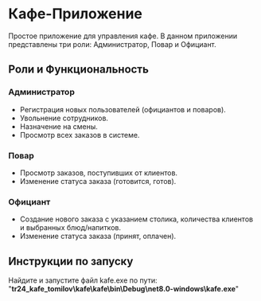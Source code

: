 # Кафе-Приложение

Простое приложение для управления кафе. В данном приложении представлены три роли: Администратор, Повар и Официант.

## Роли и Функциональность

### Администратор

- Регистрация новых пользователей (официантов и поваров).
- Увольнение сотрудников.
- Назначение на смены.
- Просмотр всех заказов в системе.

### Повар

- Просмотр заказов, поступивших от клиентов.
- Изменение статуса заказа (готовится, готов).

### Официант

- Создание нового заказа с указанием столика, количества клиентов и выбранных блюд/напитков.
- Изменение статуса заказа (принят, оплачен).

## Инструкции по запуску

Найдите и запустите файл kafe.exe по пути: "**tr24_kafe_tomilov\kafe\kafe\bin\Debug\net8.0-windows\kafe.exe**"
